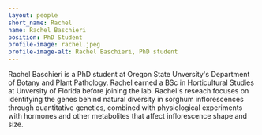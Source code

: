 ```yaml
---
layout: people
short_name: Rachel
name: Rachel Baschieri
position: PhD Student
profile-image: rachel.jpeg
profile-image-alt: Rachel Baschieri, PhD student
---
```

Rachel Baschieri is a PhD student at Oregon State Unversity's Department of Botany and Plant Pathology. Rachel earned a BSc in Horticultural Studies at Unversity of Florida before joining the lab. Rachel's reseach focuses on identifying the genes behind natural diversity in sorghum inflorescences through quantitative genetics, combined with physiological experiments with hormones and other metabolites that affect inflorescence shape and size.